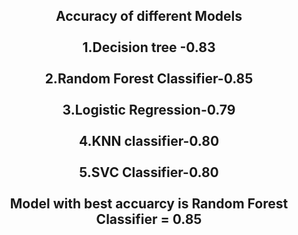 <h2 align="center">
Accuracy of different Models
 <br></br>
1.Decision tree -0.83
 <br></br>
   2.Random Forest Classifier-0.85
 <br></br>
 3.Logistic Regression-0.79
 <br></br>
 4.KNN classifier-0.80
 <br></br>
5.SVC Classifier-0.80
 <br></br>
Model with best accuarcy is Random Forest Classifier = 0.85
 <br></br>
</h2>
